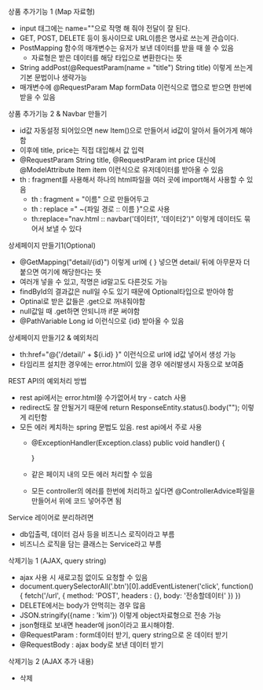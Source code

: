 상품 추가기능 1 (Map 자료형)  
- input 태그에는 name=""으로 작명 해 줘야 전달이 잘 된다.
- GET, POST, DELETE 등이 동사이므로 URL이름은 명사로 쓰는게 관습이다.
- PostMapping 함수의 매개변수는 유저가 보낸 데이터를 받을 때 쓸 수 있음
  - 자료형은 받은 데이터를 해당 타입으로 변환한다는 뜻
- String addPost(@RequestParam(name = "title") String title) 이렇게 쓰는게 기본 문법이나 생략가능
- 매개변수에 @RequestParam Map formData 이런식으로 맵으로 받으면 한번에 받을 수 있음

상품 추가기능 2 & Navbar 만들기
- id값 자동설정 되어있으면 new Item()으로 만들어서 id값이 알아서 들어가게 해야함
- 이후에 title, price는 직접 대입해서 값 입력
- @RequestParam String title, @RequestParam int price 대신에 @ModelAttribute Item item 이런식으로 유저데이터를 받아올 수 있음
- th : fragment를 사용해서 하나의 html파일을 여러 곳에 import해서 사용할 수 있음
  - th : fragment = "이름" 으로 만들어두고
  - th : replace =" ~{파일 경로 :: 이름 }"으로 사용 
  - th:replace="nav.html :: navbar('데이터1', '데이터2')" 이렇게 데이터도 묶어서 보낼 수 있다

상세페이지 만들기1(Optional)
- @GetMapping("detail/{id}") 이렇게 url에 { } 넣으면 detail/ 뒤에 아무문자 더 붙으면 여기에 해당한다는 뜻
- 여러개 넣을 수 있고, 작명은 id말고도 다른것도 가능
- findById의 결과값은 null일 수도 있기 때문에 Optional타입으로 받아야 함
- Optinal로 받은 값들은 .get으로 꺼내줘야함
- null값일 때 .get하면 안되니까 if문 써야함
- @PathVariable Long id 이런식으로 {id} 받아올 수 있음

상세페이지 만들기2 & 예외처리
- th:href="@{'/detail/' + ${i.id} }" 이런식으로 url에 id값 넣어서 생성 가능
- 타임리프 설치한 경우에는 error.html이 있을 경우 에러발생시 자동으로 보여줌

REST API의 예외처리 방법
- rest api에서는 error.html쓸 수가없어서 try - catch 사용
- redirect도 잘 안될거기 때문에 return ResponseEntity.status().body(""); 이렇게 리턴함
- 모든 에러 케치하는 spring 문법도 있음. rest api에서 주로 사용
  - @ExceptionHandler(Exception.class)
    public void handler() {

    }
  - 같은 페이지 내의 모든 에러 처리할 수 있음
  - 모든 controller의 에러를 한번에 처리하고 싶다면 @ControllerAdvice파일을 만들어서 위에 코드 넣어주면 됨

Service 레이어로 분리하려면
- db입출력, 데이터 검사 등을 비즈니스 로직이라고 부름
- 비즈니스 로직을 담는 클래스는 Service라고 부름

삭제기능 1 (AJAX, query string)
- ajax 사용 시 새로고침 없이도 요청할 수 있음
- document.querySelectorAll('.btn')[0].addEventListener('click', function() {
    fetch('/url', {
      method: 'POST',
      headers : {},
      body: '전송할데이터'
    })
  })
- DELETE에서는 body가 안먹히는 경우 많음
- JSON.stringify({name : 'kim'}) 이렇게 object자료형으로 전송 가능
- json형태로 보내면 header에 json이라고 표시해야함.
- @RequestParam : form데이터 받기, query string으로 온 데이터 받기
- @RequestBody : ajax body로 보낸 데이터 받기

삭제기능 2 (AJAX 추가 내용)
- <span th:onclick="fetch('/delete?id=[[${item.id}]]', { method: 'DELETE' })
  .then(r=>r.json())
  .then(()=> {
  location.reload();
  })">삭제</span>